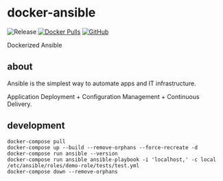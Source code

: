 # docker-ansible

![Release](https://github.com/elnebuloso/docker-ansible/workflows/Release/badge.svg)
[![Docker Pulls](https://img.shields.io/docker/pulls/elnebuloso/ansible.svg)](https://hub.docker.com/r/elnebuloso/ansible)
[![GitHub](https://img.shields.io/github/license/elnebuloso/docker-ansible.svg)](https://github.com/elnebuloso/docker-ansible)

Dockerized Ansible

## about

Ansible is the simplest way to automate apps and IT infrastructure. 

Application Deployment + Configuration Management + Continuous Delivery.

## development

```
docker-compose pull
docker-compose up --build --remove-orphans --force-recreate -d
docker-compose run ansible --version
docker-compose run ansible ansible-playbook -i 'localhost,' -c local /etc/ansible/roles/demo-role/tests/test.yml
docker-compose down --remove-orphans
```
